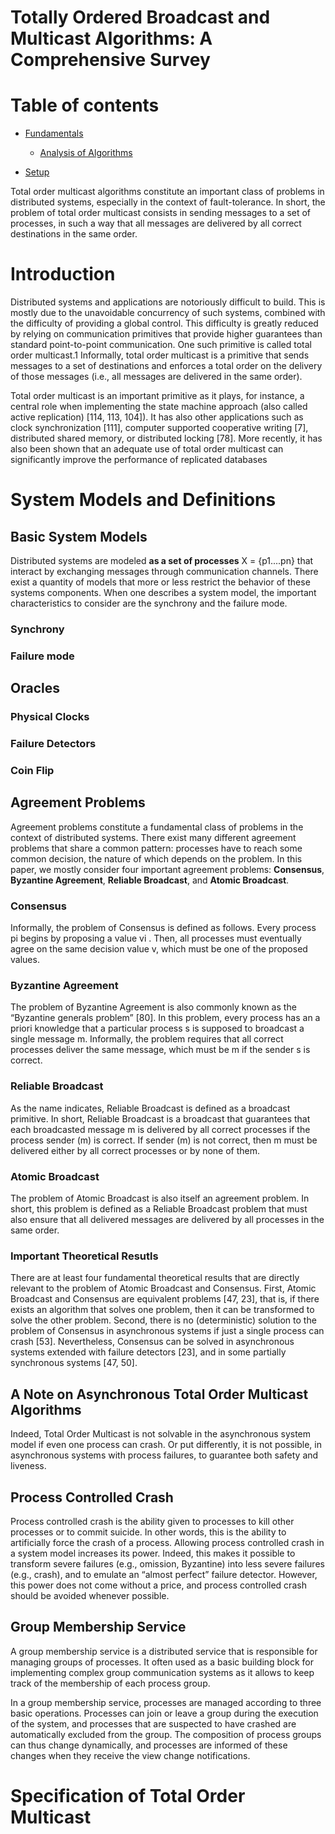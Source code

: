 # Totally Ordered Broadcast and Multicast Algorithms: A Comprehensive Survey

# Table of contents
* [Fundamentals](#Fundamentals)
    * [Analysis of Algorithms](#Analysis-of-Algorithms)

* [Setup](#setup)



Total order multicast algorithms constitute an important class of problems in distributed systems, especially in the context of fault-tolerance. In short, the problem of total order multicast consists in sending
messages to a set of processes, in such a way that all messages are delivered by all correct destinations in the same order.

# Introduction
Distributed systems and applications are notoriously difficult to build. This is mostly due to the unavoidable
concurrency of such systems, combined with the difficulty of providing a global control. This difficulty is
greatly reduced by relying on communication primitives that provide higher guarantees than standard point-to-point communication. One such primitive is called total order multicast.1 Informally, total order multicast is a
primitive that sends messages to a set of destinations and enforces a total order on the delivery of those messages
(i.e., all messages are delivered in the same order).

Total order multicast is an important primitive as it plays,
for instance, a central role when implementing the state machine approach (also called active replication) [114,
113, 104]). It has also other applications such as clock synchronization [111], computer supported cooperative
writing [7], distributed shared memory, or distributed locking [78]. More recently, it has also been shown that
an adequate use of total order multicast can significantly improve the performance of replicated databases

# System Models and Definitions

## Basic System Models
Distributed systems are modeled **as a set of processes** X = {p1....pn} that interact by exchanging messages
through communication channels. There exist a quantity of models that more or less restrict the behavior of
these systems components. When one describes a system model, the important characteristics to consider are
the synchrony and the failure mode.

### Synchrony
### Failure mode

## Oracles
### Physical Clocks
### Failure Detectors
### Coin Flip

## Agreement Problems
Agreement problems constitute a fundamental class of problems in the context of distributed systems. There
exist many different agreement problems that share a common pattern: processes have to reach some common decision, the nature of which depends on the problem. In this paper, we mostly consider four important
agreement problems: **Consensus**, **Byzantine Agreement**, **Reliable Broadcast**, and **Atomic Broadcast**.

### Consensus
Informally, the problem of Consensus is defined as follows. Every process pi begins by proposing a value vi .
Then, all processes must eventually agree on the same decision value v, which must be one of the proposed
values.

### Byzantine Agreement
The problem of Byzantine Agreement is also commonly known as the “Byzantine generals problem” [80]. In
this problem, every process has an a priori knowledge that a particular process s is supposed to broadcast a
single message m. Informally, the problem requires that all correct processes deliver the same message, which
must be m if the sender s is correct.

### Reliable Broadcast
As the name indicates, Reliable Broadcast is defined as a broadcast primitive. In short, Reliable Broadcast is a
broadcast that guarantees that each broadcasted message m is delivered by all correct processes if the process
sender (m) is correct. If sender (m) is not correct, then m must be delivered either by all correct processes or
by none of them.

### Atomic Broadcast
The problem of Atomic Broadcast is also itself an agreement problem. In short, this problem is defined as a
Reliable Broadcast problem that must also ensure that all delivered messages are delivered by all processes in
the same order.

### Important Theoretical Resutls
There are at least four fundamental theoretical results that are directly relevant to the problem of Atomic Broadcast and Consensus. First, Atomic Broadcast and Consensus are equivalent problems [47, 23], that is, if there
exists an algorithm that solves one problem, then it can be transformed to solve the other problem. Second,
there is no (deterministic) solution to the problem of Consensus in asynchronous systems if just a single process
can crash [53]. Nevertheless, Consensus can be solved in asynchronous systems extended with failure detectors [23], and in some partially synchronous systems [47, 50].

## A Note on Asynchronous Total Order Multicast Algorithms
Indeed, Total Order Multicast is not solvable in the asynchronous system model if even one process can crash.
Or put differently, it is not possible, in asynchronous systems with process failures, to guarantee both safety and liveness.

## Process Controlled Crash
Process controlled crash is the ability given to processes to kill other processes or to commit suicide. In other
words, this is the ability to artificially force the crash of a process. Allowing process controlled crash in a system
model increases its power. Indeed, this makes it possible to transform severe failures (e.g., omission, Byzantine)
into less severe failures (e.g., crash), and to emulate an “almost perfect” failure detector. However, this power
does not come without a price, and process controlled crash should be avoided whenever possible.

## Group Membership Service
A group membership service is a distributed service that is responsible for managing groups of processes. It
often used as a basic building block for implementing complex group communication systems as it allows to keep track of the membership of each process group.

In a group membership service, processes are managed according to three basic operations. Processes can
join or leave a group during the execution of the system, and processes that are suspected to have crashed are
automatically excluded from the group. The composition of process groups can thus change dynamically, and
processes are informed of these changes when they receive the view change notifications.

# Specification of Total Order Multicast